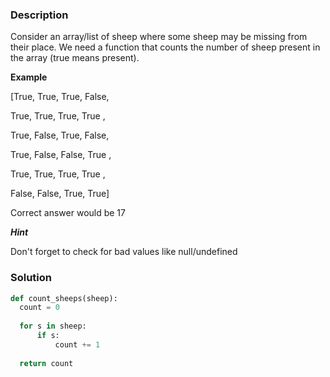 ### Description 
Consider an array/list of sheep where some sheep may be missing from their place. We need a function that counts the number of sheep present in the array (true means present).

**Example**

[True,  True,  True,  False,

  True,  True,  True,  True ,
  
  True,  False, True,  False,
  
  True,  False, False, True ,
  
  True,  True,  True,  True ,
  
  False, False, True,  True] 
  
  Correct answer would be 17 

  ***Hint*** 
  
  Don't forget to check for bad values like null/undefined

  ### Solution

  ```Python
def count_sheeps(sheep):
    count = 0
    
    for s in sheep: 
        if s:
            count += 1        
                  
    return count
